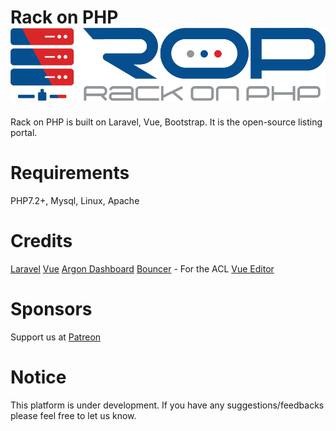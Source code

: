 Rack on PHP <img src="https://github.com/avinash-singh-rathi/rack-on-php/blob/master/ROP-Logo.png" alt="Rack on PHP">
===========

Rack on PHP is built on Laravel, Vue, Bootstrap. It is the open-source listing portal.

Requirements
===============
PHP7.2+, Mysql, Linux, Apache

Credits
==============
[Laravel](https://laravel.com/)
[Vue](https://vuejs.org/)
[Argon Dashboard](https://www.creative-tim.com)
[Bouncer](https://github.com/JosephSilber/bouncer) - For the ACL
[Vue Editor](https://github.com/davidroyer/vue2-editor)

Sponsors
==============
Support us at [Patreon](https://www.patreon.com/bePatron?u=29894458)

Notice
=============
This platform is under development. If you have any suggestions/feedbacks please feel free to let us know.
